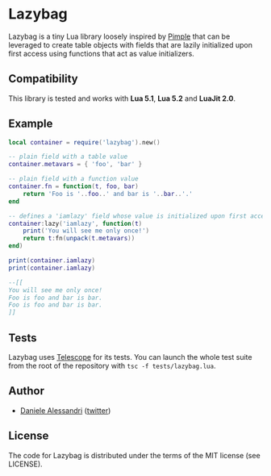 Lazybag
=======

Lazybag is a tiny Lua library loosely inspired by [Pimple](http://github.com/fabpot/pimple) that
can be leveraged to create table objects with fields that are lazily initialized upon first access
using functions that act as value initializers.

## Compatibility ##

This library is tested and works with __Lua 5.1__, __Lua 5.2__ and __LuaJit 2.0__.

## Example ##

```lua
local container = require('lazybag').new()

-- plain field with a table value
container.metavars = { 'foo', 'bar' }

-- plain field with a function value
container.fn = function(t, foo, bar)
    return 'Foo is '..foo..' and bar is '..bar..'.'
end

-- defines a 'iamlazy' field whose value is initialized upon first access
container:lazy('iamlazy', function(t)
    print('You will see me only once!')
    return t:fn(unpack(t.metavars))
end)

print(container.iamlazy)
print(container.iamlazy)

--[[
You will see me only once!
Foo is foo and bar is bar.
Foo is foo and bar is bar.
]]
```

## Tests ##

Lazybag uses [Telescope](http://telescope.luaforge.net) for its tests. You can launch the whole test
suite from the root of the repository with `tsc -f tests/lazybag.lua`.

## Author ##

- [Daniele Alessandri](mailto:suppakilla@gmail.com) ([twitter](http://twitter.com/JoL1hAHN))

## License ##

The code for Lazybag is distributed under the terms of the MIT license (see LICENSE).
